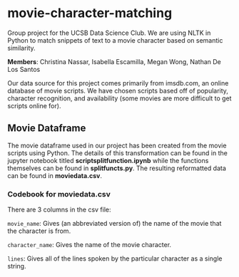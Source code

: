 # movie-character-matching

Group project for the UCSB Data Science Club. We are using NLTK in Python to match snippets of text to a movie character based on semantic similarity.

**Members**: Christina Nassar, Isabella Escamilla, Megan Wong, Nathan De Los Santos

Our data source for this project comes primarily from imsdb.com, an online database of movie scripts. We have chosen scripts based off of popularity, character recognition, and availability (some movies are more difficult to get scripts online for). 

## Movie Dataframe
The movie dataframe used in our project has been created from the movie scripts using Python. The details of this transformation can be found in the jupyter notebook titled 
**scriptsplitfunction.ipynb** while the functions themselves can be found in **splitfuncts.py**. The resulting reformatted data can be found in **moviedata.csv**.

### Codebook for moviedata.csv
There are 3 columns in the csv file:

`movie_name`: Gives (an abbreviated version of) the name of the movie that the character is from.

`character_name`: Gives the name of the movie character.

`lines`: Gives all of the lines spoken by the particular character as a single string.

